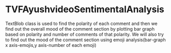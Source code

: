 # TVFAyushvideoSentimentalAnalysis
TextBlob class is used to find the polarity of each comment and then we find out the overall mood of the comment  section by plotting bar graph based on polarity and number of comments of that polarity. We will also try to find out the mood of the comment section using emoji analysis(bar-graph x axis-emojis,y axis-number of each emoji)
